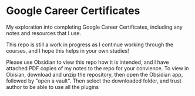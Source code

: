 # Google Career Certificates

My exploration into completing Google Career Certificates, including any notes and resources that I use.

This repo is still a work in progress as I continue working through the courses, and I hope this helps in your own studies!

Please use Obsidian to view this repo how it is intended, and I have attached PDF copies of my notes to the repo for your convience. To view in Obisian, download and unzip the repository, then open the Obsidian app, followed by "open a vault". Then select the downloaded folder, and trust author to be able to use all the plugins

